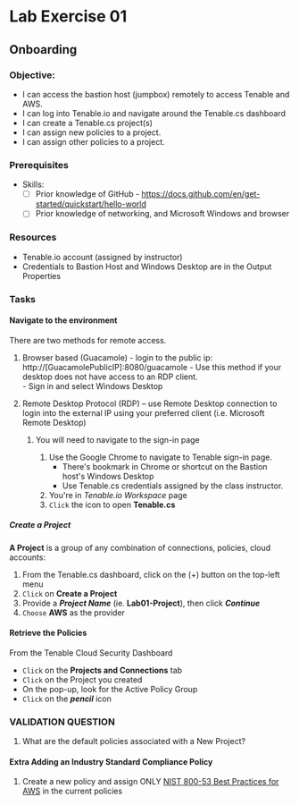 # Lab Exercise 01
## Onboarding

### Objective:

- I can access the bastion host (jumpbox) remotely to access Tenable and AWS.
- I can log into Tenable.io and navigate around the Tenable.cs dashboard
- I can create a Tenable.cs project(s)
- I can assign new policies to a project.
- I can assign other policies to a project.


### Prerequisites
-  Skills:
    - [ ] Prior knowledge of GitHub - https://docs.github.com/en/get-started/quickstart/hello-world
    - [ ] Prior knowledge of networking, and Microsoft Windows and browser

### Resources
- Tenable.io account (assigned by instructor)
- Credentials to Bastion Host and Windows Desktop are in the Output Properties

### Tasks

#### Navigate to the environment
There are two methods for remote access. 

1. Browser based (Guacamole) - login to the public ip: http://[GuacamolePublicIP]:8080/guacamole
        - Use this method if your desktop does not have access to an RDP client.  
        - Sign in and select Windows Desktop

2. Remote Desktop Protocol (RDP) – use Remote Desktop connection to login into the external IP using your preferred client (i.e. Microsoft Remote Desktop)

    1.  You will need to navigate to the sign-in page

        1. Use the Google Chrome to navigate to Tenable sign-in page. 
	        - There's bookmark in Chrome or shortcut on the Bastion host's Windows Desktop 
    	    - Use Tenable.cs credentials assigned by the class instructor.
        2. You're in *Tenable.io Workspace* page
        3. `Click` the icon to open **Tenable.cs**

##### Create a Project
**A Project** is a group of any combination of connections, policies, cloud accounts:
1.  From the Tenable.cs dashboard, click on the (+) button on the top-left menu  
1.  `Click` on **Create a Project**
1.  Provide a ***Project Name*** (ie. **Lab01-Project**), then click ***Continue***
1.  `Choose` **AWS** as the provider

#### Retrieve the Policies
From the Tenable Cloud Security Dashboard
- `Click` on the **Projects and Connections** tab
- `Click` on the Project you created	
- On the pop-up, look for the Active Policy Group
- `Click` on the ***pencil*** icon


### VALIDATION QUESTION

1.  What are the default policies associated with a New Project?

#### **Extra** Adding an Industry Standard Compliance Policy
1.  Create a new policy and assign ONLY <u>NIST 800-53 Best Practices for AWS</u> in the current policies